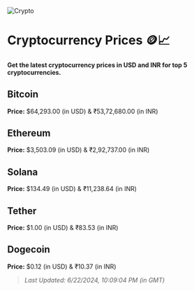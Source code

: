 
![Crypto](https://www.techguide.com.au/wp-content/uploads/2020/11/crypto3.jpeg)

# Cryptocurrency Prices 🪙📈

#### Get the latest cryptocurrency prices in USD and INR for top 5 cryptocurrencies.

## Bitcoin

**Price:** $64,293.00 (in USD) & ₹53,72,680.00 (in INR)

## Ethereum

**Price:** $3,503.09 (in USD) & ₹2,92,737.00 (in INR)

## Solana

**Price:** $134.49 (in USD) & ₹11,238.64 (in INR)

## Tether

**Price:** $1.00 (in USD) & ₹83.53 (in INR)

## Dogecoin

**Price:** $0.12 (in USD) & ₹10.37 (in INR)

> _Last Updated: 6/22/2024, 10:09:04 PM (in GMT)_
